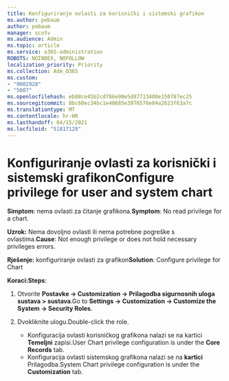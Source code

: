 ```yaml
---
title: Konfiguriranje ovlasti za korisnički i sistemski grafikon
ms.author: pebaum
author: pebaum
manager: scotv
ms.audience: Admin
ms.topic: article
ms.service: o365-administration
ROBOTS: NOINDEX, NOFOLLOW
localization_priority: Priority
ms.collection: Adm_O365
ms.custom:
- "9002928"
- "5607"
ms.openlocfilehash: eb88ce45b2cd786e90e5d87713400e150787ec25
ms.sourcegitcommit: 8bc60ec34bc1e40685e3976576e04a2623f63a7c
ms.translationtype: MT
ms.contentlocale: hr-HR
ms.lasthandoff: 04/15/2021
ms.locfileid: "51817128"
---
```

# <a name="configure-privilege-for-user-and-system-chart"></a><span data-ttu-id="7f614-102">Konfiguriranje ovlasti za korisnički i sistemski grafikon</span><span class="sxs-lookup"><span data-stu-id="7f614-102">Configure privilege for user and system chart</span></span>

<span data-ttu-id="7f614-103">**Simptom**: nema ovlasti za čitanje grafikona.</span><span class="sxs-lookup"><span data-stu-id="7f614-103">**Symptom**: No read privilege for a chart.</span></span>

<span data-ttu-id="7f614-104">**Uzrok:** Nema dovoljno ovlasti ili nema potrebne pogreške s ovlastima.</span><span class="sxs-lookup"><span data-stu-id="7f614-104">**Cause**: Not enough privilege or does not hold necessary privileges errors.</span></span>

<span data-ttu-id="7f614-105">**Rješenje:** konfiguriranje ovlasti za grafikon</span><span class="sxs-lookup"><span data-stu-id="7f614-105">**Solution**: Configure privilege for Chart</span></span>

<span data-ttu-id="7f614-106">**Koraci:**</span><span class="sxs-lookup"><span data-stu-id="7f614-106">**Steps**:</span></span>

1. <span data-ttu-id="7f614-107">Otvorite **Postavke -> Customization -> Prilagodba sigurnosnih uloga sustava > sustava**.</span><span class="sxs-lookup"><span data-stu-id="7f614-107">Go to **Settings -> Customization -> Customize the System -> Security Roles**.</span></span>

2. <span data-ttu-id="7f614-108">Dvokliknite ulogu.</span><span class="sxs-lookup"><span data-stu-id="7f614-108">Double-click the role.</span></span>

    - <span data-ttu-id="7f614-109">Konfiguracija ovlasti korisničkog grafikona nalazi se na kartici **Temeljni** zapisi.</span><span class="sxs-lookup"><span data-stu-id="7f614-109">User Chart privilege configuration is under the **Core Records** tab.</span></span>
    - <span data-ttu-id="7f614-110">Konfiguracija ovlasti sistemskog grafikona nalazi se na **kartici** Prilagodba.</span><span class="sxs-lookup"><span data-stu-id="7f614-110">System Chart privilege configuration is under the **Customization** tab.</span></span>
